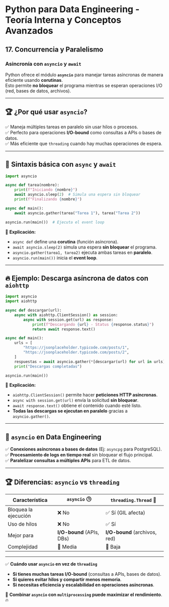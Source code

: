 # Python para Data Engineering - Teoría Interna y Conceptos Avanzados

## 17. Concurrencia y Paralelismo

### Asincronía con `asyncio` y `await`

Python ofrece el módulo **`asyncio`** para manejar tareas asíncronas de manera eficiente usando **corutinas**.  
Esto permite **no bloquear** el programa mientras se esperan operaciones I/O (red, bases de datos, archivos).

---

## 🏆 ¿Por qué usar `asyncio`?
✅ Maneja múltiples tareas en paralelo sin usar hilos o procesos.  
✅ Perfecto para operaciones **I/O-bound** como consultas a APIs o bases de datos.  
✅ Más eficiente que `threading` cuando hay muchas operaciones de espera.  

---

## 🔹 Sintaxis básica con `async` y `await`

```python
import asyncio

async def tarea(nombre):
    print(f"Iniciando {nombre}")
    await asyncio.sleep(2)  # Simula una espera sin bloquear
    print(f"Finalizando {nombre}")

async def main():
    await asyncio.gather(tarea("Tarea 1"), tarea("Tarea 2"))

asyncio.run(main())  # Ejecuta el event loop
```

📌 **Explicación:**  
- `async def` define una **corutina** (función asíncrona).  
- `await asyncio.sleep(2)` simula una espera **sin bloquear** el programa.  
- `asyncio.gather(tarea1, tarea2)` ejecuta ambas tareas en **paralelo**.  
- `asyncio.run(main())` inicia el **event loop**.  

---

## 🔥 Ejemplo: Descarga asíncrona de datos con `aiohttp`

```python
import asyncio
import aiohttp

async def descargar(url):
    async with aiohttp.ClientSession() as session:
        async with session.get(url) as response:
            print(f"Descargando {url} - Status {response.status}")
            return await response.text()

async def main():
    urls = [
        "https://jsonplaceholder.typicode.com/posts/1",
        "https://jsonplaceholder.typicode.com/posts/2",
    ]
    respuestas = await asyncio.gather(*[descargar(url) for url in urls])
    print("Descargas completadas")

asyncio.run(main())
```

📌 **Explicación:**  
- `aiohttp.ClientSession()` permite hacer **peticiones HTTP asíncronas**.  
- `async with session.get(url)` envía la solicitud **sin bloquear**.  
- `await response.text()` obtiene el contenido cuando esté listo.  
- **Todas las descargas se ejecutan en paralelo** gracias a `asyncio.gather()`.  

---

## 🚀 `asyncio` en Data Engineering  

✅ **Conexiones asíncronas a bases de datos** (Ej: `asyncpg` para PostgreSQL).  
✅ **Procesamiento de logs en tiempo real** sin bloquear el flujo principal.  
✅ **Paralelizar consultas a múltiples APIs** para ETL de datos.  

---

## 🏆 Diferencias: `asyncio` vs `threading`

| Característica        | `asyncio` 🕒 | `threading.Thread` 🧵 |
|----------------------|-------------|----------------------|
| Bloquea la ejecución | ❌ No        | ✅ Sí (GIL afecta)  |
| Uso de hilos         | ❌ No        | ✅ Sí               |
| Mejor para          | **I/O-bound** (APIs, DBs) | **I/O-bound** (archivos, red) |
| Complejidad         | 🔹 Media     | 🔹 Baja             |

---

✅ **Cuándo usar `asyncio` en vez de `threading`**
- **Si tienes muchas tareas I/O-bound** (consultas a APIs, bases de datos).  
- **Si quieres evitar hilos y compartir menos memoria**.  
- **Si necesitas eficiencia y escalabilidad en operaciones asíncronas**.  

🚀 **Combinar `asyncio` con `multiprocessing` puede maximizar el rendimiento**. 🔥  
